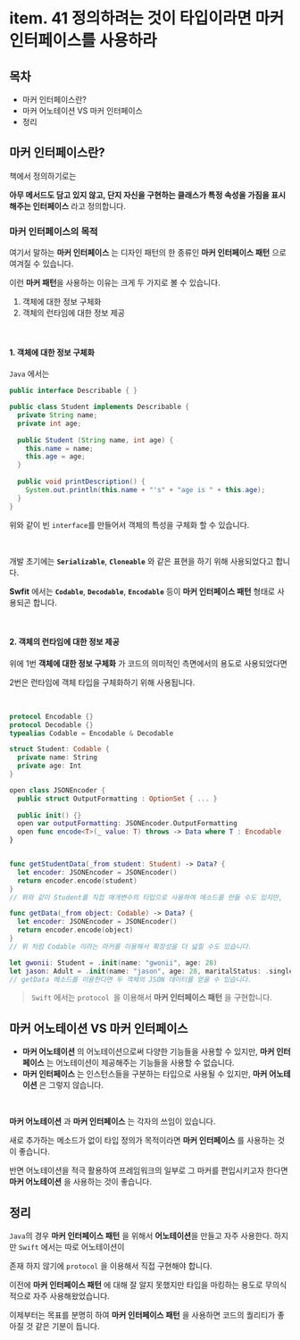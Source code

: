 # item. 41 정의하려는 것이 타입이라면 마커 인터페이스를 사용하라



## 목차 

* 마커 인터페이스란? 
* 마커 어노테이션 VS 마커 인터페이스 
* 정리





## 마커 인터페이스란?

책에서 정의하기로는 

**아무 메서드도 담고 있지 않고, 단지 자신을 구현하는 클래스가 특정 속성을 가짐을 표시해주는 인터페이스** 라고 정의합니다.



### 마커 인터페이스의 목적 

여기서 말하는 **마커 인터페이스** 는 디자인 패턴의 한 종류인 **마커 인터페이스 패턴** 으로 여겨질 수 있습니다. 

이런 **마커 패턴**을 사용하는 이유는 크게 두 가지로 볼 수 있습니다.

1. 객체에 대한 정보 구체화
2. 객체의 런타임에 대한 정보 제공 

<Br>



#### 1. 객체에 대한 정보 구체화

`Java` 에서는 

```java
public interface Describable { }

public class Student implements Describable {
  private String name;
  private int age;
  
  public Student (String name, int age) {
    this.name = name;
    this.age = age;
  }
  
  public void printDescription() {
    System.out.println(this.name + "'s" + "age is " + this.age);
  }
}
```

위와 같이 빈 `interface`를 만들어서 객체의 특성을 구체화 할 수 있습니다. 

<Br>

개발 초기에는 **`Serializable`**, **`Cloneable`** 와 같은 표현을 하기 위해 사용되었다고 합니다. 

**Swfit** 에서는 **`Codable`**, **`Decodable`**, **`Encodable`** 등이 **마커 인터페이스 패턴** 형태로 사용되곤 합니다. 

<Br>

#### 2. 객체의 런타임에 대한 정보 제공

위에 1번 **객체에 대한 정보 구체화** 가 코드의 의미적인 측면에서의 용도로 사용되었다면 

2번은 런타임에 객체 타입을 구체화하기 위해 사용됩니다. 

<Br>

```swift
protocol Encodable {}
protocol Decodable {}
typealias Codable = Encodable & Decodable

struct Student: Codable {
  private name: String
  private age: Int
}

open class JSONEncoder {
  public struct OutputFormatting : OptionSet { ... }
  
  public init() {}
  open var outputFormatting: JSONEncoder.OutputFormatting
  open func encode<T>(_ value: T) throws -> Data where T : Encodable
}


func getStudentData(_from student: Student) -> Data? { 
  let encoder: JSONEncoder = JSONEncoder()
  return encoder.encode(student)
}
// 위와 같이 Student를 직접 매개변수의 타입으로 사용하여 메소드를 만들 수도 있지만, 

func getData(_from object: Codable) -> Data? {
  let encoder: JSONEncoder = JSONEncoder()
  return encoder.encode(object)
}
// 위 처럼 Codable 이라는 마커를 이용해서 확장성을 더 넓힐 수도 있습니다. 

let gwonii: Student = .init(name: "gwonii", age: 28)
let jason: Adult = .init(name: "jason", age: 28, maritalStatus: .single)
// getData 메소드를 이용한다면 두 객체의 JSON 데이터를 얻을 수 있습니다.
```

> `Swift` 에서는 `protocol `을 이용해서 **마커 인터페이스 패턴** 을 구현합니다. 



## 마커 어노테이션 VS 마커 인터페이스 

* **마커 어노테이션** 의 어노테이션으로써 다양한 기능들을 사용할 수 있지만, **마커 인터페이스** 는 어노테이션이 제공해주는 기능들을 사용할 수 없습니다. 
* **마커 인터페이스** 는 인스턴스들을 구분하는 타입으로 사용될 수 있지만, **마커 어노테이션** 은 그렇지 않습니다.

<Br>

**마커 어노테이션** 과 **마커 인터페이스** 는 각자의 쓰임이 있습니다. 

새로 추가하는 메소드가 없이 타입 정의가 목적이라면 **마커 인터페이스** 를 사용하는 것이 좋습니다. 

반면 어노테이션을 적극 활용하여 프레임워크의 일부로 그 마커를 편입시키고자 한다면 **마커 어노테이션** 을 사용하는 것이 좋습니다. 



## 정리

`Java`의 경우 **마커 인터페이스 패턴** 을 위해서 **어노테이션**을 만들고 자주 사용한다. 하지만 `Swift` 에서는 따로 어노테이션이 

존재 하지 않기에 `protocol` 을 이용해서 직접 구현해야 합니다. 

이전에 **마커 인터페이스 패턴** 에 대해 잘 알지 못했지만 타입을 마킹하는 용도로 무의식적으로 자주 사용해왔었습니다. 

이제부터는 목표를 분명히 하여 **마커 인터페이스 패턴** 을 사용하면 코드의 퀄리티가 좋아질 것 같은 기분이 듭니다. 


